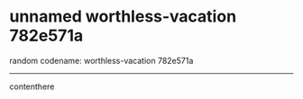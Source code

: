 # unnamed worthless-vacation 782e571a

random codename: worthless-vacation 782e571a

***

contenthere